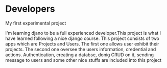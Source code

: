 # Developers
My first experimental project

I'm learning djano to be a full experienced developer.This project is what I have learned following a nice django course.
This project consists of two apps which are Projects and Users. The first one allows user exhibit their projects.
The second one oversee the users information, credential and actions.
Authentication, creating a databse, donig CRUD on it, sending message to users and some other nice stuffs are included into this project
